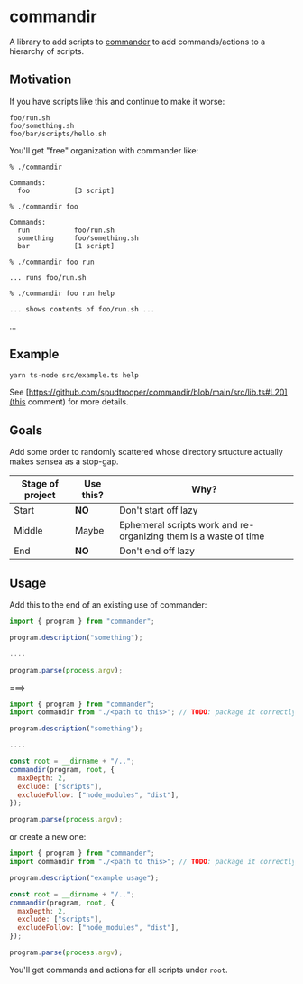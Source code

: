 # commandir

A library to add scripts to [commander](https://www.npmjs.com/package/commander) to add commands/actions to a hierarchy of scripts.

## Motivation

If you have scripts like this and continue to make it worse:

```
foo/run.sh
foo/something.sh
foo/bar/scripts/hello.sh
```

You'll get "free" organization with commander like:

```
% ./commandir

Commands:
  foo           [3 script]

% ./commandir foo

Commands:
  run           foo/run.sh
  something     foo/something.sh
  bar           [1 script]

% ./commandir foo run

... runs foo/run.sh

% ./commandir foo run help

... shows contents of foo/run.sh ...

```

...

## Example

```bash
yarn ts-node src/example.ts help
```


See [https://github.com/spudtrooper/commandir/blob/main/src/lib.ts#L20](this comment) for more details.

## Goals

Add some order to randomly scattered whose directory srtucture actually makes sensea as a stop-gap.

Stage of project | Use this?  | Why?
---------------- | ---------- | ----
Start            | **NO**     | Don't start off lazy
Middle           | Maybe      | Ephemeral scripts work and re-organizing them is a waste of time
End              | **NO**     | Don't end off lazy



## Usage

Add this to the end of an existing use of commander:

```js
import { program } from "commander";

program.description("something");

....

program.parse(process.argv);
```

===>

```js
import { program } from "commander";
import commandir from "./<path to this>"; // TODO: package it correctly

program.description("something");

....

const root = __dirname + "/..";
commandir(program, root, {
  maxDepth: 2,
  exclude: ["scripts"],
  excludeFollow: ["node_modules", "dist"],
});

program.parse(process.argv);
```

or create a new one:

```js
import { program } from "commander";
import commandir from "./<path to this>"; // TODO: package it correctly

program.description("example usage");

const root = __dirname + "/..";
commandir(program, root, {
  maxDepth: 2,
  exclude: ["scripts"],
  excludeFollow: ["node_modules", "dist"],
});

program.parse(process.argv);
```

You'll get commands and actions for all scripts under `root`.
